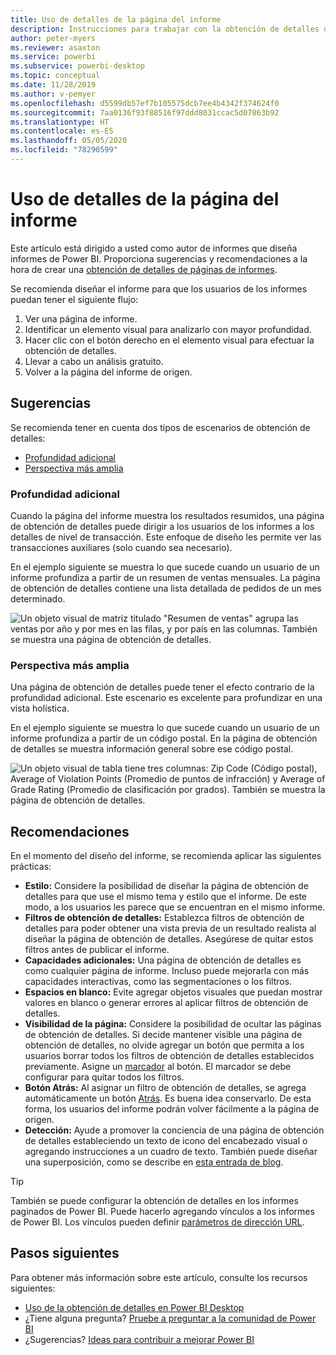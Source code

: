 ```yaml
---
title: Uso de detalles de la página del informe
description: Instrucciones para trabajar con la obtención de detalles de páginas de informes.
author: peter-myers
ms.reviewer: asaxton
ms.service: powerbi
ms.subservice: powerbi-desktop
ms.topic: conceptual
ms.date: 11/28/2019
ms.author: v-pemyer
ms.openlocfilehash: d5599db57ef7b105575dcb7ee4b4342f374624f0
ms.sourcegitcommit: 7aa0136f93f88516f97ddd8031ccac5d07863b92
ms.translationtype: HT
ms.contentlocale: es-ES
ms.lasthandoff: 05/05/2020
ms.locfileid: "78290599"
---
```

# <a name="use-report-page-drillthrough"></a>Uso de detalles de la página del informe

Este artículo está dirigido a usted como autor de informes que diseña informes de Power BI. Proporciona sugerencias y recomendaciones a la hora de crear una [obtención de detalles de páginas de informes](../desktop-drillthrough.md).

Se recomienda diseñar el informe para que los usuarios de los informes puedan tener el siguiente flujo:

1. Ver una página de informe.
2. Identificar un elemento visual para analizarlo con mayor profundidad.
3. Hacer clic con el botón derecho en el elemento visual para efectuar la obtención de detalles.
4. Llevar a cabo un análisis gratuito.
5. Volver a la página del informe de origen.

## <a name="suggestions"></a>Sugerencias

Se recomienda tener en cuenta dos tipos de escenarios de obtención de detalles:

- [Profundidad adicional](#additional-depth)
- [Perspectiva más amplia](#broader-perspective)

### <a name="additional-depth"></a>Profundidad adicional

Cuando la página del informe muestra los resultados resumidos, una página de obtención de detalles puede dirigir a los usuarios de los informes a los detalles de nivel de transacción. Este enfoque de diseño les permite ver las transacciones auxiliares (solo cuando sea necesario).

En el ejemplo siguiente se muestra lo que sucede cuando un usuario de un informe profundiza a partir de un resumen de ventas mensuales. La página de obtención de detalles contiene una lista detallada de pedidos de un mes determinado.

![Un objeto visual de matriz titulado "Resumen de ventas" agrupa las ventas por año y por mes en las filas, y por país en las columnas. También se muestra una página de obtención de detalles.](media/report-drillthrough/suggestion-drillthrough-add-depth.png)

### <a name="broader-perspective"></a>Perspectiva más amplia

Una página de obtención de detalles puede tener el efecto contrario de la profundidad adicional. Este escenario es excelente para profundizar en una vista holística.

En el ejemplo siguiente se muestra lo que sucede cuando un usuario de un informe profundiza a partir de un código postal. En la página de obtención de detalles se muestra información general sobre ese código postal.

![Un objeto visual de tabla tiene tres columnas: Zip Code (Código postal), Average of Violation Points (Promedio de puntos de infracción) y Average of Grade Rating (Promedio de clasificación por grados). También se muestra la página de obtención de detalles.](media/report-drillthrough/suggestion-drillthrough-broader-perspective.png)

## <a name="recommendations"></a>Recomendaciones

En el momento del diseño del informe, se recomienda aplicar las siguientes prácticas:

- **Estilo:** Considere la posibilidad de diseñar la página de obtención de detalles para que use el mismo tema y estilo que el informe. De este modo, a los usuarios les parece que se encuentran en el mismo informe.
- **Filtros de obtención de detalles:** Establezca filtros de obtención de detalles para poder obtener una vista previa de un resultado realista al diseñar la página de obtención de detalles. Asegúrese de quitar estos filtros antes de publicar el informe.
- **Capacidades adicionales:** Una página de obtención de detalles es como cualquier página de informe. Incluso puede mejorarla con más capacidades interactivas, como las segmentaciones o los filtros.
- **Espacios en blanco:** Evite agregar objetos visuales que puedan mostrar valores en blanco o generar errores al aplicar filtros de obtención de detalles.
- **Visibilidad de la página:** Considere la posibilidad de ocultar las páginas de obtención de detalles. Si decide mantener visible una página de obtención de detalles, no olvide agregar un botón que permita a los usuarios borrar todos los filtros de obtención de detalles establecidos previamente. Asigne un [marcador](../desktop-bookmarks.md) al botón. El marcador se debe configurar para quitar todos los filtros.
- **Botón Atrás:** Al asignar un filtro de obtención de detalles, se agrega automáticamente un botón [Atrás](../desktop-buttons.md). Es buena idea conservarlo. De esta forma, los usuarios del informe podrán volver fácilmente a la página de origen.
- **Detección:** Ayude a promover la conciencia de una página de obtención de detalles estableciendo un texto de icono del encabezado visual o agregando instrucciones a un cuadro de texto. También puede diseñar una superposición, como se describe en [esta entrada de blog](https://alluringbi.com/2019/10/23/overlays-for-true-self-serve-reporting/).

> [!TIP]
> También se puede configurar la obtención de detalles en los informes paginados de Power BI. Puede hacerlo agregando vínculos a los informes de Power BI. Los vínculos pueden definir [parámetros de dirección URL](https://powerbi.microsoft.com/blog/url-parameters-for-paginated-reports-are-now-available/).

## <a name="next-steps"></a>Pasos siguientes

Para obtener más información sobre este artículo, consulte los recursos siguientes:

- [Uso de la obtención de detalles en Power BI Desktop](../desktop-drillthrough.md)
- ¿Tiene alguna pregunta? [Pruebe a preguntar a la comunidad de Power BI](https://community.powerbi.com/)
- ¿Sugerencias? [Ideas para contribuir a mejorar Power BI](https://ideas.powerbi.com/)
